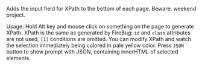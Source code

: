 Adds the input field for XPath to the bottom of each page.
Beware: weekend project.

Usage:
Hold Alt key and mouse click on something on the page to generate XPath.
XPath is the same as generated by FireBug: `id` and `class` attributes are not used, `[1]` conditions are omitted.
You can modify XPath and watch the selection immediately being colored in pale yellow color.
Press `JSON` button to show prompt with JSON, containing innerHTML of selected elements.